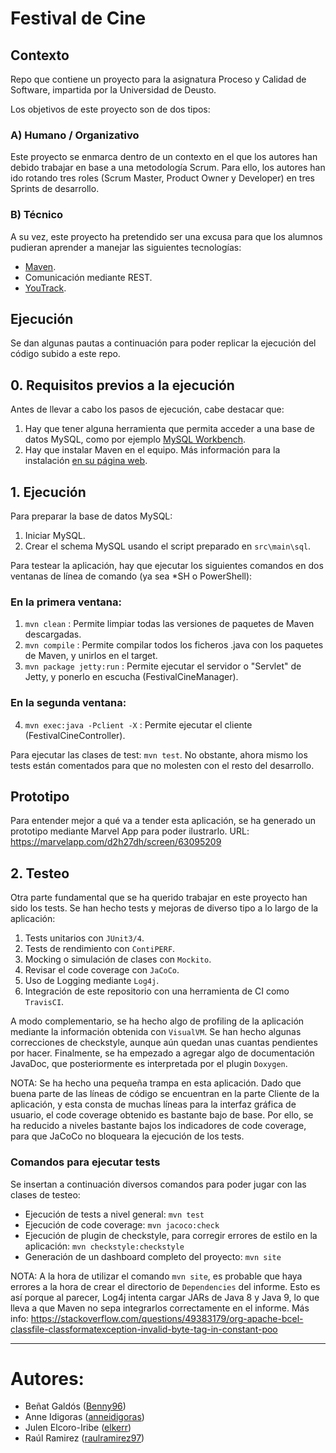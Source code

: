 # Festival de Cine

## Contexto

Repo que contiene un proyecto para la asignatura Proceso y Calidad de Software, impartida por la Universidad de Deusto.

Los objetivos de este proyecto son de dos tipos:

### A) Humano / Organizativo

Este proyecto se enmarca dentro de un contexto en el que los autores han debido trabajar en base a una metodología Scrum.
Para ello, los autores han ido rotando tres roles (Scrum Master, Product Owner y Developer) en tres Sprints de 
desarrollo.

### B) Técnico

A su vez, este proyecto ha pretendido ser una excusa para que los alumnos pudieran aprender a manejar las siguientes
tecnologías:

- [Maven](https://maven.apache.org/ "Landing page de Maven").
- Comunicación mediante REST.
- [YouTrack](https://www.jetbrains.com/youtrack/ "Landing page de YouTrack, producto de JetBrains").

## Ejecución

Se dan algunas pautas a continuación para poder replicar la ejecución del código subido a este repo.

## 0. Requisitos previos a la ejecución

Antes de llevar a cabo los pasos de ejecución, cabe destacar que:

1. Hay que tener alguna herramienta que permita acceder a una base de datos MySQL, como por ejemplo 
[MySQL Workbench](https://www.mysql.com/products/workbench/ "Landing page de MySQL Workbench").
2. Hay que instalar Maven en el equipo. Más información para la instalación 
[en su página web](https://maven.apache.org/install.html "URL de ayuda para instalar Maven").

## 1. Ejecución

Para preparar la base de datos MySQL:

1. Iniciar MySQL.
2. Crear el schema MySQL usando el script preparado en `src\main\sql`.

Para testear la aplicación, hay que ejecutar los siguientes comandos en dos ventanas de línea de comando 
(ya sea *SH o PowerShell):

### En la primera ventana:
1. `mvn clean` : Permite limpiar todas las versiones de paquetes de Maven descargadas.
2. `mvn compile` : Permite compilar todos los ficheros .java con los paquetes de Maven, y unirlos en el target.
3. `mvn package jetty:run` : Permite ejecutar el servidor o "Servlet" de Jetty, y ponerlo en escucha 
(FestivalCineManager).

### En la segunda ventana:
4. `mvn exec:java -Pclient -X` : Permite ejecutar el cliente (FestivalCineController).

Para ejecutar las clases de test: `mvn test`. No obstante, ahora mismo los tests están comentados para que no molesten 
con el resto del desarrollo.

## Prototipo

Para entender mejor a qué va a tender esta aplicación, se ha generado un prototipo mediante Marvel App para poder 
ilustrarlo. URL: https://marvelapp.com/d2h27dh/screen/63095209

## 2. Testeo

Otra parte fundamental que se ha querido trabajar en este proyecto han sido los tests. Se han hecho tests y mejoras
de diverso tipo a lo largo de la aplicación:
1. Tests unitarios con `JUnit3/4`.
2. Tests de rendimiento con `ContiPERF`.
3. Mocking o simulación de clases con `Mockito`.
4. Revisar el code coverage con `JaCoCo`.
5. Uso de Logging mediante `Log4j`.
6. Integración de este repositorio con una herramienta de CI como `TravisCI`.

A modo complementario, se ha hecho algo de profiling de la aplicación mediante la información obtenida con `VisualVM`.
Se han hecho algunas correcciones de checkstyle, aunque aún quedan unas cuantas pendientes por hacer.
Finalmente, se ha empezado a agregar algo de documentación JavaDoc, que posteriormente es interpretada por el 
plugin `Doxygen`.

NOTA: Se ha hecho una pequeña trampa en esta aplicación. Dado que buena parte de las líneas de código se encuentran
en la parte Cliente de la aplicación, y esta consta de muchas líneas para la interfaz gráfica de usuario, el code
coverage obtenido es bastante bajo de base. Por ello, se ha reducido a niveles bastante bajos los indicadores de
code coverage, para que JaCoCo no bloqueara la ejecución de los tests.

### Comandos para ejecutar tests

Se insertan a continuación diversos comandos para poder jugar con las clases de testeo:

- Ejecución de tests a nivel general: ```mvn test```
- Ejecución de code coverage: ```mvn jacoco:check```
- Ejecución de plugin de checkstyle, para corregir errores de estilo en la aplicación: ```mvn checkstyle:checkstyle```
- Generación de un dashboard completo del proyecto: ```mvn site```

NOTA: A la hora de utilizar el comando `mvn site`, es probable que haya errores a la hora de crear el directorio de
`Dependencies` del informe. Esto es así porque al parecer, Log4j intenta cargar JARs de Java 8 y Java 9, lo que
lleva a que Maven no sepa integrarlos correctamente en el informe. Más info: 
https://stackoverflow.com/questions/49383179/org-apache-bcel-classfile-classformatexception-invalid-byte-tag-in-constant-poo
_____

# Autores:

- Beñat Galdós ([Benny96](https://github.com/Benny96 "Perfil de GitHub de Beñat Galdós"))
- Anne Idigoras ([anneidigoras](https://github.com/anneidigoras "Perfil de GitHub de Anne Idigoras"))
- Julen Elcoro-Iribe ([elkerr](https://github.com/Elkerr "Perfil de GitHub de Julen Elcoro-Iribe"))
- Raúl Ramirez ([raulramirez97](https://github.com/raulramirez97 "Perfil de GitHub de Raúl Ramirez"))
